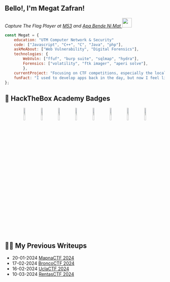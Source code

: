 <h2>Bello!, I'm Megat Zafran!</h2>
<p><em>Capture The Flag Player at <a href="https://m53-ctf.github.io/">M53</a> and <a href="https://ctftime.org/team/278444/">Apa Bende Ni Mat  </a><img src="https://media.giphy.com/media/WUlplcMpOCEmTGBtBW/giphy.gif" width="30"> 
</em></p>


```javascript
const Megat = {
    education: "UTM Computer Network & Security"
    code: ["Javascript", "C++", "C", "Java", "php"],
    askMeAbout: ["Web Vulnerability", "Digital Forensics"],
    technologies: {
        WebVuln: ["ffuf", "burp suite", "sqlmap", "hydra"],
        Forensics: ["volatility", "ftk imager", "aperi solve"],
        },
    currentProject: "Focusing on CTF competitions, especially the local ones!",
    funFact: "I used to develop apps back in the day, but now I feel like breaking them instead :]"
};
```

## :triangular_flag_on_post: HackTheBox Academy Badges

<div align="center">
<a href="https://academy.hackthebox.com/achievement/badge/36cc97c4-98c0-11ee-bfb6-bea50ffe6cb4"><img width=10% src="https://academy.hackthebox.com/storage/badges/included-in-every-report.png" alt="TryHackMe"></a>
<a href="https://academy.hackthebox.com/achievement/badge/55c21edc-7717-11ee-b5a6-bea50ffe6cb4"><img width=10% src="https://academy.hackthebox.com/storage/badges/academician.png" alt="TryHackMe"></a>
<a href="https://academy.hackthebox.com/achievement/badge/78e8473b-9049-11ee-bfb6-bea50ffe6cb4"><img width=10% src="https://academy.hackthebox.com/storage/badges/our-favorite-seabird.png" alt="TryHackMe"></a>
<a href="https://academy.hackthebox.com/achievement/badge/0eb53080-c579-11ee-891c-bea50ffe6cb4"><img width=10% src="https://academy.hackthebox.com/storage/badges/every-road-leads-back-to-root.png" alt="TryHackMe"></a>
<a href="https://academy.hackthebox.com/achievement/badge/6c8b2a5f-959f-11ee-bfb6-bea50ffe6cb4"><img width=10% src="https://academy.hackthebox.com/storage/badges/drop-your-weapon.png" alt="TryHackMe"></a>
<a href="https://academy.hackthebox.com/achievement/badge/65341bb5-dde2-11ee-b18d-bea50ffe6cb4"><img width=10% src="https://academy.hackthebox.com/storage/badges/your-request-is-my-demand.png" alt="TryHackMe"></a>
<a href="https://academy.hackthebox.com/achievement/badge/89dbf123-1078-11ef-b18d-bea50ffe6cb4"><img width=10% src="https://academy.hackthebox.com/storage/badges/playing-with-the-mess.png" alt="TryHackMe"></a>
<a href="https://academy.hackthebox.com/achievement/badge/ba7a9956-037a-11ef-b18d-bea50ffe6cb4"><img width=10% src="https://academy.hackthebox.com/storage/badges/fuzzing-is-power.png" alt="TryHackMe"></a>
</div>

## ✍🏻 My Previous Writeups

 <ul class="post-list">
      <li class="post-item">
    <div class="meta">
          <time datetime="2024-05-17T15:22:12.000Z" class="dt-published" itemprop="datePublished">20-01-2024</time>
          <span>
        <a class="" href="https://aan.gitbook.io/aans-vault/ctf-writeups/mapnactf-2024">MapnaCTF 2024</a>
          </span>
    </div>
           </li>
      <li class="post-item">
     <div class="meta">
          <time datetime="2024-05-17T15:22:12.000Z" class="dt-published" itemprop="datePublished">17-02-2024</time>
          <span>
        <a class="" href="https://aan.gitbook.io/aans-vault/ctf-writeups/broncoctf-2024">BroncoCTF 2024</a>
          </span>
    </div>
      </li>
      <li class="post-item">
     <div class="meta">
          <time datetime="2024-05-17T15:22:12.000Z" class="dt-published" itemprop="datePublished">16-02-2024</time>
          <span>
        <a class="" href="https://aan.gitbook.io/aans-vault/ctf-writeups/lactf-2024">UclaCTF 2024</a>
          </span>
    </div>
      </li>
     <div class="meta">
          <li class="post-item">
          <time datetime="2024-05-17T15:22:12.000Z" class="dt-published" itemprop="datePublished">10-03-2024</time>
          <span>
        <a class="" href="https://aan.gitbook.io/aans-vault/ctf-writeups/rentas-qualifier-2024">RentasCTF 2024</a>
          </span>
    </div>
      </li>
  </ul>

